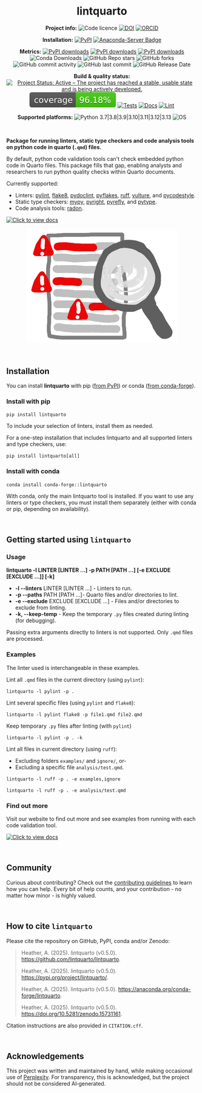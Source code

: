 <div align="center">

# lintquarto

**Project info:** 
![Code licence](https://img.shields.io/badge/Licence-MIT-A6CE39?&labelColor=gray)
[![DOI](https://img.shields.io/badge/DOI-10.5281/zenodo.15731161-A6CE39?&logoColor=white)](https://doi.org/10.5281/zenodo.15731161)
[![ORCID](https://img.shields.io/badge/ORCID_Amy_Heather-0000--0002--6596--3479-A6CE39?&logo=orcid&logoColor=white)](https://orcid.org/0000-0002-6596-3479)

**Installation:**
[![PyPI](https://img.shields.io/pypi/v/lintquarto?&labelColor=gray)](https://pypi.org/project/lintquarto/)
[![Anaconda-Server Badge](https://anaconda.org/conda-forge/lintquarto/badges/version.svg)](https://anaconda.org/conda-forge/lintquarto)

**Metrics:**
[![PyPI downloads](https://static.pepy.tech/badge/lintquarto)](https://pepy.tech/project/lintquarto)
[![PyPI downloads](https://static.pepy.tech/badge/lintquarto/month)](https://pepy.tech/project/lintquarto)
[![PyPI downloads](https://static.pepy.tech/badge/lintquarto/week)](https://pepy.tech/project/lintquarto)
![Conda Downloads](https://img.shields.io/conda/d/conda-forge/lintquarto)
![GitHub Repo stars](https://img.shields.io/github/stars/lintquarto/lintquarto)
![GitHub forks](https://img.shields.io/github/forks/lintquarto/lintquarto)
![GitHub commit activity](https://img.shields.io/github/commit-activity/m/lintquarto/lintquarto)
![GitHub last commit](https://img.shields.io/github/last-commit/lintquarto/lintquarto)
![GitHub Release Date](https://img.shields.io/github/release-date/lintquarto/lintquarto)


**Build & quality status:**
[![Project Status: Active – The project has reached a stable, usable state and is being actively developed.](https://www.repostatus.org/badges/latest/active.svg)](https://www.repostatus.org/#active)
[![Coverage](https://github.com/lintquarto/lintquarto/raw/main/images/coverage-badge.svg)](https://github.com/lintquarto/lintquarto/actions/workflows/tests.yaml)
[![Tests](https://github.com/lintquarto/lintquarto/actions/workflows/tests.yaml/badge.svg)](https://github.com/lintquarto/lintquarto/actions/workflows/tests.yaml)
[![Docs](https://github.com/lintquarto/lintquarto/actions/workflows/docs.yaml/badge.svg)](https://github.com/lintquarto/lintquarto/actions/workflows/docs.yaml)
[![Lint](https://github.com/lintquarto/lintquarto/actions/workflows/lint.yaml/badge.svg)](https://github.com/lintquarto/lintquarto/actions/workflows/lint.yaml)

**Supported platforms:**
![Python 3.7|3.8|3.9|3.10|3.11|3.12|3.13](https://img.shields.io/badge/Python-3.7%7C3.8%7C3.9%7C3.10%7C3.11%7C3.12%7C3.13-blue)
![OS](https://img.shields.io/badge/OS-Windows%20%7C%20Linux%20%7C%20macOS-blue?logo=windows&logo=linux&logo=apple)

</div>

<br>

**Package for running linters, static type checkers and code analysis tools on python code in quarto (`.qmd`) files.**

By default, python code validation tools can't check embedded python code in Quarto files. This package fills that gap, enabling analysts and researchers to run python quality checks within Quarto documents.

Currently supported:

* Linters: [pylint](https://github.com/pylint-dev/pylint), [flake8](https://github.com/pycqa/flake8), [pydoclint](https://github.com/jsh9/pydoclint), [pyflakes](https://github.com/PyCQA/pyflakes), [ruff](https://github.com/astral-sh/ruff), [vulture](https://github.com/jendrikseipp/vulture), and [pycodestyle](https://github.com/PyCQA/pycodestyle).
* Static type checkers: [mypy](https://github.com/python/mypy), [pyright](https://github.com/microsoft/pyright), [pyrefly](https://github.com/facebook/pyrefly), and [pytype](https://github.com/google/pytype).
* Code analysis tools: [radon](https://github.com/rubik/radon).

[![Click to view docs](https://img.shields.io/badge/🖱️_Click_to_view_package_documentation-37a779?style=for-the-badge)](https://lintquarto.github.io/lintquarto/)

<p align="center">
  <img src="https://github.com/lintquarto/lintquarto/raw/main/docs/images/linting.png" alt="Linting illustration" width="400"/>
</p>

<br>

## Installation

You can install **lintquarto** with pip ([from PyPI](https://pypi.org/project/lintquarto/)) or conda ([from conda-forge](https://anaconda.org/conda-forge/lintquarto)).

### Install with pip

```
pip install lintquarto
```

To include your selection of linters, install them as needed.

For a one-step installation that includes lintquarto and all supported linters and type checkers, use:

```
pip install lintquarto[all]
```

### Install with conda

```
conda install conda-forge::lintquarto
```

With conda, only the main lintquarto tool is installed. If you want to use any linters or type checkers, you must install them separately (either with conda or pip, depending on availability).

<br>

## Getting started using `lintquarto`

### Usage

**lintquarto -l LINTER [LINTER ...] -p PATH [PATH ...] [-e EXCLUDE [EXCLUDE ...]] [-k]**

* **-l --linters** LINTER [LINTER ...] - Linters to run.
* **-p --paths** PATH [PATH ...]- Quarto files and/or directories to lint.
* **-e --exclude** EXCLUDE [EXCLUDE ...] - Files and/or directories to exclude from linting.
* **-k, --keep-temp** - Keep the temporary `.py` files created during linting (for debugging).

Passing extra arguments directly to linters is not supported. Only `.qmd` files are processed.

### Examples

The linter used is interchangeable in these examples.

Lint all `.qmd` files in the current directory (using `pylint`):

```{.bash}
lintquarto -l pylint -p .
```

Lint several specific files (using `pylint` and `flake8`):

```{.bash}
lintquarto -l pylint flake8 -p file1.qmd file2.qmd
```

Keep temporary `.py` files after linting (with `pylint`)

```{.bash}
lintquarto -l pylint -p . -k
```

Lint all files in current directory (using `ruff`):

* Excluding folders `examples/` and `ignore/`, or-
* Excluding a specific file `analysis/test.qmd`.

```{.bash}
lintquarto -l ruff -p . -e examples,ignore
```

```{.bash}
lintquarto -l ruff -p . -e analysis/test.qmd
```

### Find out more

Visit our website to find out more and see examples from running with each code validation tool.

[![Click to view docs](https://img.shields.io/badge/🖱️_Click_to_view_package_documentation-37a779?style=for-the-badge)](https://lintquarto.github.io/lintquarto/)

<br>

## Community

Curious about contributing? Check out the [contributing guidelines](CONTRIBUTING.md) to learn how you can help. Every bit of help counts, and your contribution - no matter how minor - is highly valued.

<br>

## How to cite `lintquarto`

Please cite the repository on GitHub, PyPI, conda and/or Zenodo:

> Heather, A. (2025). lintquarto (v0.5.0).  https://github.com/lintquarto/lintquarto.
>
> Heather, A. (2025). lintquarto (v0.5.0). https://pypi.org/project/lintquarto/.
>
> Heather, A. (2025). lintquarto (v0.5.0). https://anaconda.org/conda-forge/lintquarto.
>
> Heather, A. (2025). lintquarto (v0.5.0). https://doi.org/10.5281/zenodo.15731161.

Citation instructions are also provided in `CITATION.cff`.

<br>

## Acknowledgements

This project was written and maintained by hand, while making occasional use of [Perplexity](https://www.perplexity.ai/). For transparency, this is acknowledged, but the project should not be considered AI‑generated.
